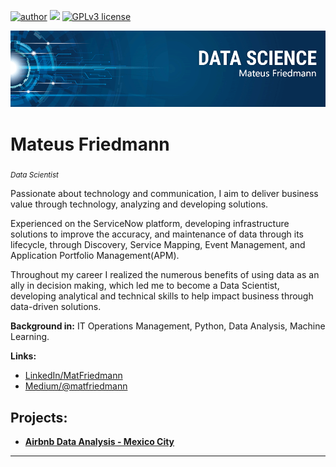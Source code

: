 [![author](https://img.shields.io/badge/author-MatFriedmann-red.svg)](https://www.linkedin.com/in/matfriedmann) [![](https://img.shields.io/badge/python-3.7+-blue.svg)](https://www.python.org/downloads/release/python-365/) [![GPLv3 license](https://img.shields.io/badge/License-GPLv3-blue.svg)](http://perso.crans.org/besson/LICENSE.html)
<p align="center">
  <img src="banner.png" >
</p>

# Mateus Friedmann
<sub>*Data Scientist* </sub>

Passionate about technology and communication, I aim to deliver business value through technology, analyzing and developing solutions.

Experienced on the ServiceNow platform, developing infrastructure solutions to improve the accuracy, and maintenance of data through its lifecycle, through Discovery, Service Mapping, Event Management, and Application Portfolio Management(APM).

Throughout my career I realized the numerous benefits of using data as an ally in decision making, which led me to become a Data Scientist, developing analytical and technical skills to help impact business through data-driven solutions.

**Background in:** IT Operations Management, Python, Data Analysis, Machine Learning.

**Links:**
* [LinkedIn/MatFriedmann](https://www.linkedin.com/in/matfriedmann)
* [Medium/@matfriedmann](https://www.medium.com/@matfriedmann)


## Projects:

* [**Airbnb Data Analysis - Mexico City**](https://github.com/matfriedmann/airbnb_data_analysis_mexico_city/blob/8ce7ae40d9b6ddb3592c5c929e5ba432e22f8e05/Analyzing_Airbnb_Data_Mexico_City.ipynb)


---




